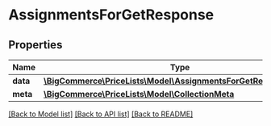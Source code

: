 # AssignmentsForGetResponse

## Properties
Name | Type | Description | Notes
------------ | ------------- | ------------- | -------------
**data** | [**\BigCommerce\PriceLists\Model\AssignmentsForGetResponseData[]**](AssignmentsForGetResponseData.md) |  | [optional] 
**meta** | [**\BigCommerce\PriceLists\Model\CollectionMeta**](CollectionMeta.md) |  | [optional] 

[[Back to Model list]](../../README.md#documentation-for-models) [[Back to API list]](../../README.md#documentation-for-api-endpoints) [[Back to README]](../../README.md)

